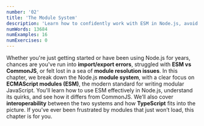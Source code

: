 ```yaml
---
number: '02'
title: 'The Module System'
description: 'Learn how to confidently work with ESM in Node.js, avoid common pitfalls, and stop wrestling with import/export errors'
numWords: 13684
numExamples: 16
numExercises: 0
---
```


Whether you're just getting started or have been using Node.js for years,
chances are you've run into **import/export errors**, struggled with **ESM vs
CommonJS**, or felt lost in a sea of **module resolution issues**. In this
chapter, we break down the Node.js **module system**, with a clear focus on
**ECMAScript modules (ESM)**, the modern standard for writing modular
JavaScript. You'll learn how to use ESM effectively in Node.js, understand its
quirks, and see how it differs from CommonJS. We’ll also cover
**interoperability** between the two systems and how **TypeScript** fits into
the picture. If you’ve ever been frustrated by modules that just won’t load,
this chapter is for you.
